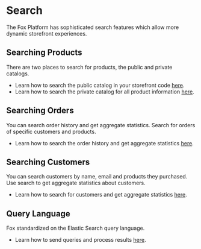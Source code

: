 # Search

The Fox Platform has sophisticated search features which allow more dynamic storefront experiences.

## Searching Products

There are two places to search for products, the public and private catalogs.

- Learn how to search the public catalog in your storefront code [here](public-catalog.md).
- Learn how to search the private catalog for all product information [here](private-catalog.md).

## Searching Orders

You can search order history and get aggregate statistics. Search for orders of specific customers and products.

- Learn how to search the order history and get aggregate statistics [here](orders.md).

## Searching Customers

You can search customers by name, email and products they purchased. Use search to
get aggregate statistics about customers.

- Learn how to search for customers and get aggregate statistics [here](customers.md).

## Query Language

Fox standardized on the Elastic Search query language. 

- Learn how to send queries and process results [here](language.md).
